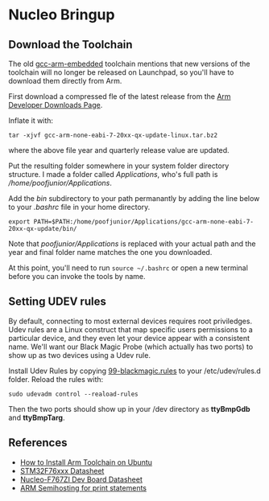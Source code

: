 # Nucleo Bringup

## Download the Toolchain
The old [gcc-arm-embedded](https://launchpad.net/gcc-arm-embedded/) toolchain mentions that new versions of the toolchain will no longer be released on Launchpad, so you'll have to download them directly from Arm.

First download a compressed fle of the latest release from the [Arm Developer Downloads Page](https://developer.arm.com/tools-and-software/open-source-software/developer-tools/gnu-toolchain/gnu-rm/downloads).

Inflate it with:
```
tar -xjvf gcc-arm-none-eabi-7-20xx-qx-update-linux.tar.bz2
```
where the above file year and quarterly release value are updated.

Put the resulting folder somewhere in your system folder directory structure.
I made a folder called *Applications*, who's full path is */home/poofjunior/Applications*.

Add the *bin* subdirectory to your path permanantly by adding the line below to your *.bashrc* file in your home directory.
```
export PATH=$PATH:/home/poofjunior/Applications/gcc-arm-none-eabi-7-20xx-qx-update/bin/
```
Note that *poofjunior/Applications* is replaced with your actual path and the year and final folder name matches the one you downloaded.

At this point, you'll need to run ```source ~/.bashrc``` or open a new terminal before you can invoke the tools by name.


## Setting UDEV rules
By default, connecting to most external devices requires root priviledges.
Udev rules are a Linux construct that map specific users permissions to a particular device, and they even let your device appear with a consistent name.
We'll want our Black Magic Probe (which actually has two ports) to show up as two devices using a Udev rule.

Install Udev Rules by copying [99-blackmagic.rules](./99-blackmagic.rules) to your /etc/udev/rules.d folder.
Reload the rules with:
```
sudo udevadm control --reaload-rules
```
Then the two ports should show up in your /dev directory as **ttyBmpGdb** and **ttyBmpTarg**.

## References
* [How to Install Arm Toolchain on Ubuntu](https://unix.stackexchange.com/questions/453032/how-to-install-a-functional-arm-cross-gcc-toolchain-on-ubuntu-18-04-bionic-beav)
* [STM32F76xxx Datasheet](https://www.st.com/resource/en/reference_manual/dm00224583-stm32f76xxx-and-stm32f77xxx-advanced-armbased-32bit-mcus-stmicroelectronics.pdf)
* [Nucleo-F767ZI Dev Board Datasheet](https://www.st.com/resource/en/user_manual/dm00244518-stm32-nucleo144-boards-mb1137-stmicroelectronics.pdf)
* [ARM Semihosting for print statements](https://bgamari.github.io/posts/2014-10-31-semihosting.html)

